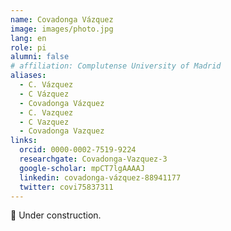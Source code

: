 ```yaml
---
name: Covadonga Vázquez
image: images/photo.jpg
lang: en
role: pi
alumni: false
# affiliation: Complutense University of Madrid
aliases:
  - C. Vázquez
  - C Vázquez
  - Covadonga Vázquez
  - C. Vazquez
  - C Vazquez
  - Covadonga Vazquez
links:
  orcid: 0000-0002-7519-9224
  researchgate: Covadonga-Vazquez-3
  google-scholar: mpCT7lgAAAAJ
  linkedin: covadonga-vázquez-88941177
  twitter: covi75837311
---
```


🚧 Under construction.

